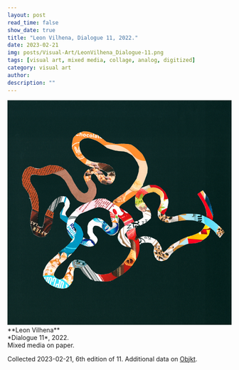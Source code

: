 ```yaml
---
layout: post
read_time: false
show_date: true
title: "Leon Vilhena, Dialogue 11, 2022."
date: 2023-02-21
img: posts/Visual-Art/LeonVilhena_Dialogue-11.png
tags: [visual art, mixed media, collage, analog, digitized]
category: visual art
author: 
description: ""
---
```


<img src='./assets/img/posts/Visual-Art/LeonVilhena_Dialogue-11.png'>

<br>
**Leon Vilhena**
<br>*Dialogue 11*, 2022.
<br>Mixed media on paper.


 <div class="page-separator"></div>

Collected 2023-02-21, 6th edition of 11. Additional data on [Objkt](https://objkt.com/tokens/hicetnunc/681466).

